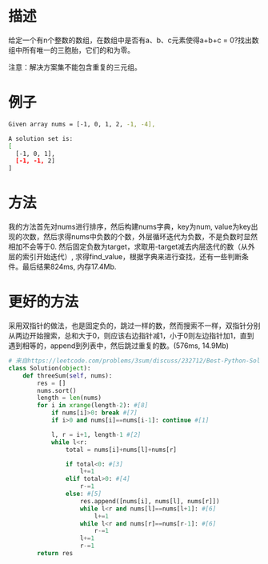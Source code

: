 # 描述 
给定一个有n个整数的数组，在数组中是否有a、b、c元素使得a+b+c = 0?找出数组中所有唯一的三胞胎，它们的和为零。

注意：解决方案集不能包含重复的三元组。

# 例子

```bash
Given array nums = [-1, 0, 1, 2, -1, -4],

A solution set is:
[
  [-1, 0, 1],
  [-1, -1, 2]
]
```

# 方法
我的方法首先对nums进行排序，然后构建nums字典，key为num, value为key出现的次数，然后求得nums中负数的个数，外层循环迭代为负数，不是负数时显然相加不会等于0. 然后固定负数为target，求取用-target减去内层迭代的数（从外层的索引开始迭代）, 求得find_value，根据字典来进行查找，还有一些判断条件。最后结果824ms, 内存17.4Mb.

# 更好的方法
采用双指针的做法，也是固定负的，跳过一样的数，然而搜索不一样，双指针分别从两边开始搜索，总和大于0，则应该右边指针减1，小于0则左边指针加1，直到遇到相等的，append到列表中，然后跳过重复的数。(576ms, 14.9Mb)
```python
# 来自https://leetcode.com/problems/3sum/discuss/232712/Best-Python-Solution-(Explained)
class Solution(object):
	def threeSum(self, nums):
		res = []
		nums.sort()
		length = len(nums)
		for i in xrange(length-2): #[8]
			if nums[i]>0: break #[7]
			if i>0 and nums[i]==nums[i-1]: continue #[1]

			l, r = i+1, length-1 #[2]
			while l<r:
				total = nums[i]+nums[l]+nums[r]

				if total<0: #[3]
					l+=1
				elif total>0: #[4]
					r-=1
				else: #[5]
					res.append([nums[i], nums[l], nums[r]])
					while l<r and nums[l]==nums[l+1]: #[6]
						l+=1
					while l<r and nums[r]==nums[r-1]: #[6]
						r-=1
					l+=1
					r-=1
		return res
```
